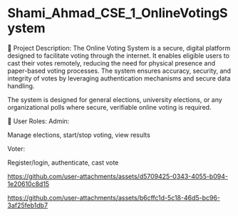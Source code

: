 # Shami_Ahmad_CSE_1_OnlineVotingSystem
📌 Project Description:
The Online Voting System is a secure, digital platform designed to facilitate voting through the internet. It enables eligible users to cast their votes remotely, reducing the need for physical presence and paper-based voting processes. The system ensures accuracy, security, and integrity of votes by leveraging authentication mechanisms and secure data handling.

The system is designed for general elections, university elections, or any organizational polls where secure, verifiable online voting is required.

👥 User Roles:
Admin:

Manage elections, start/stop voting, view results

Voter:

Register/login, authenticate, cast vote

https://github.com/user-attachments/assets/d5709425-0343-4055-b094-1e20610c8d15



https://github.com/user-attachments/assets/b6cffc1d-5c18-46d5-bc96-3af25feb1db7

